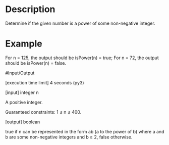 # Description

Determine if the given number is a power of some non-negative integer.

# Example

For n = 125, the output should be
isPower(n) = true;
For n = 72, the output should be
isPower(n) = false.

#Input/Output

[execution time limit] 4 seconds (py3)

[input] integer n

A positive integer.

Guaranteed constraints:
1 ≤ n ≤ 400.

[output] boolean

true if n can be represented in the form ab (a to the power of b) where a and b are some non-negative integers and b ≥ 2, false otherwise.
